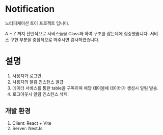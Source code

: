 

# Notification
노티피케이션 토이 프로젝트 입니다.

A ~ Z 까지 전반적으로 서비스들을 Class화 하여 구조를 잡는데에 집중했습니다.
서비스 구현 부분을 중점적으로 봐주시면 감사하겠습니다.

# 설명
1. 사용자가 로그인
2. 사용자의 알림 인스턴스 발급
3. 데이터 서비스를 통한 table을 구독하여 해당 테이블에 데이터가 생성시 알림 발송.
4. 로그아웃시 알림 인스턴스 삭제.

## 개발 환경
1. Client: React + Vite
2. Server: NestJs
